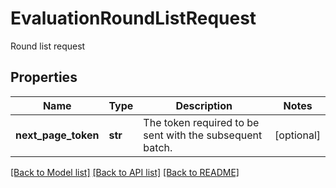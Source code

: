 # EvaluationRoundListRequest

Round list request
## Properties
Name | Type | Description | Notes
------------ | ------------- | ------------- | -------------
**next_page_token** | **str** | The token required to be sent with the subsequent batch. | [optional] 

[[Back to Model list]](../README.md#documentation-for-models) [[Back to API list]](../README.md#documentation-for-api-endpoints) [[Back to README]](../README.md)


